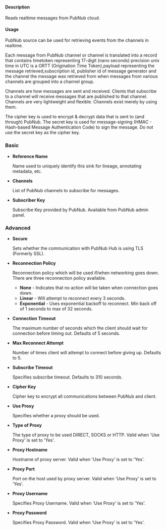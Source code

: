 #### **Description**

Reads realtime messages from PubNub cloud.

#### **Usage**

PubNub source can be used for retrieving events from the channels in realtime.

Each message from PubNub channel or channel is translated into a record that contains
timetoken representing 17-digit (nano seconds) precision unix time in UTC is a
ORTT (Origination Time Token),payload representing the message retrieved,subscription id,
publisher id of message generator and the channel the message was retrieved from when messages
from various channels are grouped into a channel group.

Channels are how messages are sent and received. Clients that subscribe to a channel will
receive messages that are published to that channel. Channels are very lightweight and flexible.
Channels exist merely by using them.

The cipher key is used to encrypt & decrypt data that is sent to (and through) PubNub.
The secret key is used for message-signing (HMAC - Hash-based Message Authentication Code)
to sign the message. Do not use the secret key as the cipher key.

### Basic

* **Reference Name**

  Name used to uniquely identify this sink for lineage, annotating metadata, etc.

* **Channels**

  List of PubNub channels to subscribe for messages.

* **Subscriber Key**

  Subscribe Key provided by PubNub. Available from PubNub admin panel.

### Advanced

* **Secure**

  Sets whether the communication with PubNub Hub is using TLS (Formerly SSL).

* **Reconnection Policy**

  Reconnection policy which will be used if/when networking goes down. There are three reconnection policy
  available.

    * **None** - Indicates that no action will be taken when connection goes down.
    * **Linear** - Will attempt to reconnect every 3 seconds.
    * **Exponential** - Uses exponential backoff to reconnect. Min back off of 1 seconds to max of 32 seconds.


* **Connection Timeout**

  The maximum number of seconds which the client should wait for connection before timing out. Defaults of 5 seconds.

* **Max Reconnect Attempt**

  Number of times client will attempt to connect before giving up. Defaults to 5.

* **Subscribe Timeout**

  Specifies subscribe timeout. Defaults to 310 seconds.

* **Cipher Key**

  Cipher key to encrypt all communications between PubNub and client.

* **Use Proxy**

  Specifies whether a proxy should be used.

* **Type of Proxy**

  The type of proxy to be used DIRECT, SOCKS or HTTP. Valid when 'Use Proxy' is set to 'Yes'.

* **Proxy Hostname**

  Hostname of proxy server. Valid when 'Use Proxy' is set to 'Yes'.

* **Proxy Port**

  Port on the host used by proxy server. Valid when 'Use Proxy' is set to 'Yes'.

* **Proxy Username**

  Specifies Proxy Username. Valid when 'Use Proxy' is set to 'Yes'.

* **Proxy Password**

  Specifies Proxy Password. Valid when 'Use Proxy' is set to 'Yes'.